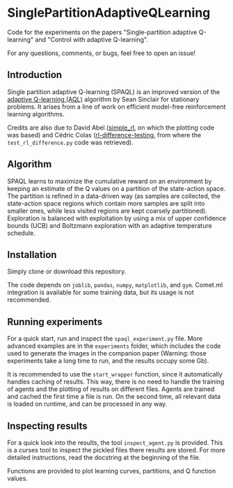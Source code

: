 # SinglePartitionAdaptiveQLearning

Code for the experiments on the papers "Single-partition adaptive Q-learning" and "Control with adaptive Q-learning".

For any questions, comments, or bugs, feel free to open an issue!

## Introduction

Single partition adaptive Q-learning (SPAQL) is an improved version of the [adaptive Q-learning (AQL)](https://github.com/seanrsinclair/AdaptiveQLearning) algorithm by Sean Sinclair for stationary problems. It arises from a line of work on efficient model-free reinforcement learning algorithms.

Credits are also due to David Abel ([simple_rl](https://github.com/david-abel/simple_rl), on which the plotting code was based) and Cédric Colas ([rl-difference-testing](https://github.com/flowersteam/rl-difference-testing), from where the `test_rl_difference.py` code was retrieved).

## Algorithm

SPAQL learns to maximize the cumulative reward on an environment by keeping an estimate of the Q values on a partition of the state-action space. The partition is refined in a data-driven way (as samples are collected, the state-action space regions which contain more samples are split into smaller ones, while less visited regions are kept coarsely partitioned). Exploration is balanced with exploitation by using a mix of upper confidence bounds (UCB) and Boltzmann exploration with an adaptive temperature schedule.

## Installation

Simply clone or download this repository.

The code depends on `joblib`, `pandas`, `numpy`, `matplotlib`, and `gym`. Comet.ml integration is available for some training data, but its usage is not recommended.

## Running experiments

For a quick start, run and inspect the `spaql_experiment.py` file. More advanced examples are in the `experiments` folder, which includes the code used to generate the images in the companion paper (Warning: those experiments take a long time to run, and the results occupy some Gb).

It is recommended to use the `start_wrapper` function, since it automatically handles caching of results. This way, there is no need to handle the training of agents and the plotting of results on different files. Agents are trained and cached the first time a file is run. On the second time, all relevant data is loaded on runtime, and can be processed in any way.

## Inspecting results

For a quick look into the results, the tool `inspect_agent.py` is provided. This is a curses tool to inspect the pickled files there results are stored. For more detailed instructions, read the docstring at the beginning of the file.

Functions are provided to plot learning curves, partitions, and Q function values.